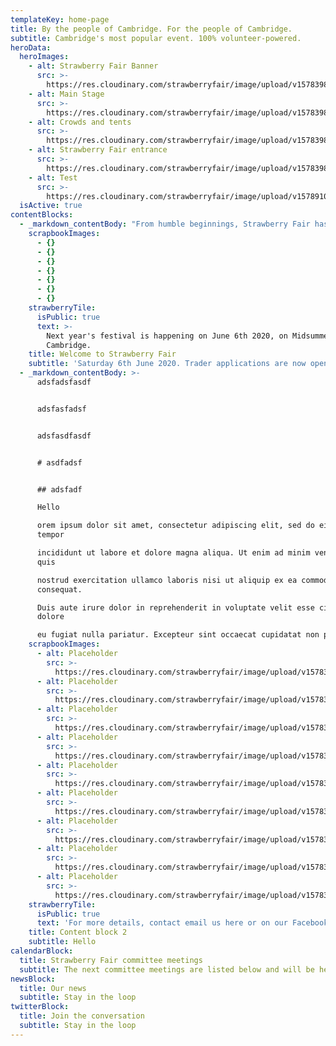 ```yaml
---
templateKey: home-page
title: By the people of Cambridge. For the people of Cambridge.
subtitle: Cambridge's most popular event. 100% volunteer-powered.
heroData:
  heroImages:
    - alt: Strawberry Fair Banner
      src: >-
        https://res.cloudinary.com/strawberryfair/image/upload/v1578398228/Banner/gareths-gate-slide_agpjto.jpg
    - alt: Main Stage
      src: >-
        https://res.cloudinary.com/strawberryfair/image/upload/v1578398228/Banner/revised-east-stage-panorama_zfwxj4.jpg
    - alt: Crowds and tents
      src: >-
        https://res.cloudinary.com/strawberryfair/image/upload/v1578398228/Banner/slide-crowd_jnl1lw.jpg
    - alt: Strawberry Fair entrance
      src: >-
        https://res.cloudinary.com/strawberryfair/image/upload/v1578398228/Banner/slide-gate-2017_h8epan.jpg
    - alt: Test
      src: >-
        https://res.cloudinary.com/strawberryfair/image/upload/v1578910864/sample.jpg
  isActive: true
contentBlocks:
  - _markdown_contentBody: "From humble beginnings, Strawberry Fair has grown to be the most popular free, entirely volunteer run, one day music & arts event in Cambridge (and probably across Europe!), attracting over 30,000 visitors throughout the day. On the first Saturday of June and now passed our 40th year, residents and visitors have gathered together on Midsummer Common to celebrate their vibrant and creative city.\r\n\nThe Fair is run entirely by volunteers (affectionately known as Strawberry Fairies) who give their energy, imagination and vision to present to their friends and neighbours in Cambridge a great free day out."
    scrapbookImages:
      - {}
      - {}
      - {}
      - {}
      - {}
      - {}
      - {}
    strawberryTile:
      isPublic: true
      text: >-
        Next year's festival is happening on June 6th 2020, on Midsummer Common,
        Cambridge.
    title: Welcome to Strawberry Fair
    subtitle: 'Saturday 6th June 2020. Trader applications are now open. '
  - _markdown_contentBody: >-
      adsfadsfasdf


      adsfasfadsf


      adsfasdfasdf


      # asdfadsf


      ## adsfadf

      Hello

      orem ipsum dolor sit amet, consectetur adipiscing elit, sed do eiusmod
      tempor 

      incididunt ut labore et dolore magna aliqua. Ut enim ad minim veniam,
      quis 

      nostrud exercitation ullamco laboris nisi ut aliquip ex ea commodo
      consequat. 

      Duis aute irure dolor in reprehenderit in voluptate velit esse cillum
      dolore 

      eu fugiat nulla pariatur. Excepteur sint occaecat cupidatat non proident, 
    scrapbookImages:
      - alt: Placeholder
        src: >-
          https://res.cloudinary.com/strawberryfair/image/upload/v1578398367/Image%20Scrapbook/band_melwuk.jpg
      - alt: Placeholder
        src: >-
          https://res.cloudinary.com/strawberryfair/image/upload/v1578398367/Image%20Scrapbook/banner-carrying_m0ufmy.jpg
      - alt: Placeholder
        src: >-
          https://res.cloudinary.com/strawberryfair/image/upload/v1578398367/Image%20Scrapbook/crowd-shot_f84bne.jpg
      - alt: Placeholder
        src: >-
          https://res.cloudinary.com/strawberryfair/image/upload/v1578398411/Image%20Scrapbook/drums_pgyyyt.jpg
      - alt: Placeholder
        src: >-
          https://res.cloudinary.com/strawberryfair/image/upload/v1578398367/Image%20Scrapbook/guitar-girl_srefgz.jpg
      - alt: Placeholder
        src: >-
          https://res.cloudinary.com/strawberryfair/image/upload/v1578398367/Image%20Scrapbook/instruments_lral6p.jpg
      - alt: Placeholder
        src: >-
          https://res.cloudinary.com/strawberryfair/image/upload/v1578398367/Image%20Scrapbook/music_zpcrkm.jpg
      - alt: Placeholder
        src: >-
          https://res.cloudinary.com/strawberryfair/image/upload/v1578398367/Image%20Scrapbook/stilts_g7oq1b.jpg
      - alt: Placeholder
        src: >-
          https://res.cloudinary.com/strawberryfair/image/upload/v1578398367/Image%20Scrapbook/music_zpcrkm.jpg
    strawberryTile:
      isPublic: true
      text: 'For more details, contact email us here or on our Facebook page'
    title: Content block 2
    subtitle: Hello
calendarBlock:
  title: Strawberry Fair committee meetings
  subtitle: The next committee meetings are listed below and will be held at...
newsBlock:
  title: Our news
  subtitle: Stay in the loop
twitterBlock:
  title: Join the conversation
  subtitle: Stay in the loop
---
```


